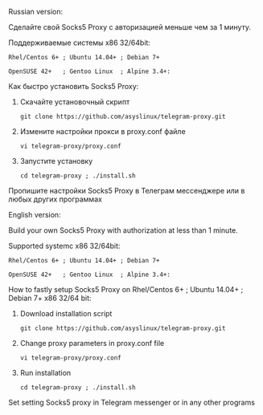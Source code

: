 Russian version:

Сделайте свой Socks5 Proxy с авторизацией меньше чем за 1 минуту.

Поддерживаемые системы x86 32/64bit:

	Rhel/Centos 6+ ; Ubuntu 14.04+ ; Debian 7+

	OpenSUSE 42+   ; Gentoo Linux  ; Alpine 3.4+:

Как быстро установить Socks5 Proxy:

1. Скачайте установочный скрипт

    `git clone https://github.com/asyslinux/telegram-proxy.git`

2. Измените настройки прокси в proxy.conf файле

    `vi telegram-proxy/proxy.conf`

3. Запустите установку

    `cd telegram-proxy ; ./install.sh`

Пропишите настройки Socks5 Proxy в Телеграм мессенджере или в любых других программах

English version:

Build your own Socks5 Proxy with authorization at less than 1 minute.

Supported systemc x86 32/64bit:

	Rhel/Centos 6+ ; Ubuntu 14.04+ ; Debian 7+

	OpenSUSE 42+   ; Gentoo Linux  ; Alpine 3.4+:

How to fastly setup Socks5 Proxy on Rhel/Centos 6+ ; Ubuntu 14.04+ ; Debian 7+ x86 32/64 bit:

1.  Download installation script

    `git clone https://github.com/asyslinux/telegram-proxy.git`

2.  Change proxy parameters in proxy.conf file

    `vi telegram-proxy/proxy.conf`

3.  Run installation

    `cd telegram-proxy ; ./install.sh`

Set setting Socks5 proxy in Telegram messenger or in any other programs
